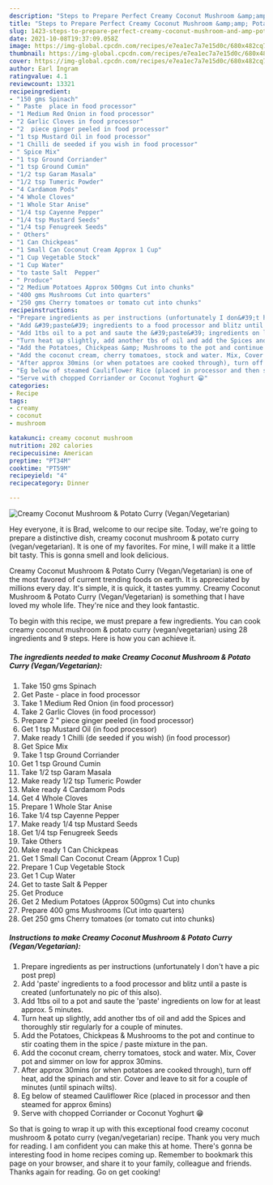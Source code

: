 ```yaml
---
description: "Steps to Prepare Perfect Creamy Coconut Mushroom &amp;amp; Potato Curry (Vegan/Vegetarian)"
title: "Steps to Prepare Perfect Creamy Coconut Mushroom &amp;amp; Potato Curry (Vegan/Vegetarian)"
slug: 1423-steps-to-prepare-perfect-creamy-coconut-mushroom-and-amp-potato-curry-vegan-vegetarian
date: 2021-10-08T19:37:09.058Z
image: https://img-global.cpcdn.com/recipes/e7ea1ec7a7e15d0c/680x482cq70/creamy-coconut-mushroom-potato-curry-veganvegetarian-recipe-main-photo.jpg
thumbnail: https://img-global.cpcdn.com/recipes/e7ea1ec7a7e15d0c/680x482cq70/creamy-coconut-mushroom-potato-curry-veganvegetarian-recipe-main-photo.jpg
cover: https://img-global.cpcdn.com/recipes/e7ea1ec7a7e15d0c/680x482cq70/creamy-coconut-mushroom-potato-curry-veganvegetarian-recipe-main-photo.jpg
author: Earl Ingram
ratingvalue: 4.1
reviewcount: 13321
recipeingredient:
- "150 gms Spinach"
- " Paste  place in food processor"
- "1 Medium Red Onion in food processor"
- "2 Garlic Cloves in food processor"
- "2  piece ginger peeled in food processor"
- "1 tsp Mustard Oil in food processor"
- "1 Chilli de seeded if you wish in food processor"
- " Spice Mix"
- "1 tsp Ground Corriander"
- "1 tsp Ground Cumin"
- "1/2 tsp Garam Masala"
- "1/2 tsp Tumeric Powder"
- "4 Cardamom Pods"
- "4 Whole Cloves"
- "1 Whole Star Anise"
- "1/4 tsp Cayenne Pepper"
- "1/4 tsp Mustard Seeds"
- "1/4 tsp Fenugreek Seeds"
- " Others"
- "1 Can Chickpeas"
- "1 Small Can Coconut Cream Approx 1 Cup"
- "1 Cup Vegetable Stock"
- "1 Cup Water"
- "to taste Salt  Pepper"
- " Produce"
- "2 Medium Potatoes Approx 500gms Cut into chunks"
- "400 gms Mushrooms Cut into quarters"
- "250 gms Cherry tomatoes or tomato cut into chunks"
recipeinstructions:
- "Prepare ingredients as per instructions (unfortunately I don&#39;t have a pic post prep)"
- "Add &#39;paste&#39; ingredients to a food processor and blitz until a paste is created (unfortunately no pic of this also)."
- "Add 1tbs oil to a pot and saute the &#39;paste&#39; ingredients on low for at least approx. 5 minutes."
- "Turn heat up slightly, add another tbs of oil and add the Spices and thoroughly stir regularly for a couple of minutes."
- "Add the Potatoes, Chickpeas &amp; Mushrooms to the pot and continue to stir coating them in the spice / paste mixture in the pan."
- "Add the coconut cream, cherry tomatoes, stock and water. Mix, Cover pot and simmer on low for approx 30mins."
- "After approx 30mins (or when potatoes are cooked through), turn off heat, add the spinach and stir. Cover and leave to sit for a couple of minutes (until spinach wilts)."
- "Eg below of steamed Cauliflower Rice (placed in processor and then steamed for approx 6mins)"
- "Serve with chopped Corriander or Coconut Yoghurt 😁"
categories:
- Recipe
tags:
- creamy
- coconut
- mushroom

katakunci: creamy coconut mushroom 
nutrition: 202 calories
recipecuisine: American
preptime: "PT34M"
cooktime: "PT59M"
recipeyield: "4"
recipecategory: Dinner

---
```



![Creamy Coconut Mushroom &amp; Potato Curry (Vegan/Vegetarian)](https://img-global.cpcdn.com/recipes/e7ea1ec7a7e15d0c/680x482cq70/creamy-coconut-mushroom-potato-curry-veganvegetarian-recipe-main-photo.jpg)

Hey everyone, it is Brad, welcome to our recipe site. Today, we're going to prepare a distinctive dish, creamy coconut mushroom &amp; potato curry (vegan/vegetarian). It is one of my favorites. For mine, I will make it a little bit tasty. This is gonna smell and look delicious.



Creamy Coconut Mushroom &amp; Potato Curry (Vegan/Vegetarian) is one of the most favored of current trending foods on earth. It is appreciated by millions every day. It's simple, it is quick, it tastes yummy. Creamy Coconut Mushroom &amp; Potato Curry (Vegan/Vegetarian) is something that I have loved my whole life. They're nice and they look fantastic.


To begin with this recipe, we must prepare a few ingredients. You can cook creamy coconut mushroom &amp; potato curry (vegan/vegetarian) using 28 ingredients and 9 steps. Here is how you can achieve it.

<!--inarticleads1-->

##### The ingredients needed to make Creamy Coconut Mushroom &amp; Potato Curry (Vegan/Vegetarian):

1. Take 150 gms Spinach
1. Get  Paste - place in food processor
1. Take 1 Medium Red Onion (in food processor)
1. Take 2 Garlic Cloves (in food processor)
1. Prepare 2 &#34; piece ginger peeled (in food processor)
1. Get 1 tsp Mustard Oil (in food processor)
1. Make ready 1 Chilli (de seeded if you wish) (in food processor)
1. Get  Spice Mix
1. Take 1 tsp Ground Corriander
1. Get 1 tsp Ground Cumin
1. Take 1/2 tsp Garam Masala
1. Make ready 1/2 tsp Tumeric Powder
1. Make ready 4 Cardamom Pods
1. Get 4 Whole Cloves
1. Prepare 1 Whole Star Anise
1. Take 1/4 tsp Cayenne Pepper
1. Make ready 1/4 tsp Mustard Seeds
1. Get 1/4 tsp Fenugreek Seeds
1. Take  Others
1. Make ready 1 Can Chickpeas
1. Get 1 Small Can Coconut Cream (Approx 1 Cup)
1. Prepare 1 Cup Vegetable Stock
1. Get 1 Cup Water
1. Get to taste Salt &amp; Pepper
1. Get  Produce
1. Get 2 Medium Potatoes (Approx 500gms) Cut into chunks
1. Prepare 400 gms Mushrooms (Cut into quarters)
1. Get 250 gms Cherry tomatoes (or tomato cut into chunks)




<!--inarticleads2-->

##### Instructions to make Creamy Coconut Mushroom &amp; Potato Curry (Vegan/Vegetarian):

1. Prepare ingredients as per instructions (unfortunately I don&#39;t have a pic post prep)
1. Add &#39;paste&#39; ingredients to a food processor and blitz until a paste is created (unfortunately no pic of this also).
1. Add 1tbs oil to a pot and saute the &#39;paste&#39; ingredients on low for at least approx. 5 minutes.
1. Turn heat up slightly, add another tbs of oil and add the Spices and thoroughly stir regularly for a couple of minutes.
1. Add the Potatoes, Chickpeas &amp; Mushrooms to the pot and continue to stir coating them in the spice / paste mixture in the pan.
1. Add the coconut cream, cherry tomatoes, stock and water. Mix, Cover pot and simmer on low for approx 30mins.
1. After approx 30mins (or when potatoes are cooked through), turn off heat, add the spinach and stir. Cover and leave to sit for a couple of minutes (until spinach wilts).
1. Eg below of steamed Cauliflower Rice (placed in processor and then steamed for approx 6mins)
1. Serve with chopped Corriander or Coconut Yoghurt 😁




So that is going to wrap it up with this exceptional food creamy coconut mushroom &amp; potato curry (vegan/vegetarian) recipe. Thank you very much for reading. I am confident you can make this at home. There's gonna be interesting food in home recipes coming up. Remember to bookmark this page on your browser, and share it to your family, colleague and friends. Thanks again for reading. Go on get cooking!
